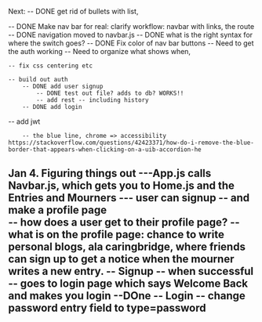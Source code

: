 Next: 
-- DONE get rid of bullets with list, 

-- DONE Make nav bar for real: clarify workflow: navbar with links, the route
	-- DONE navigation moved to navbar.js
	-- DONE what is the right syntax for where the switch goes? 
-- DONE Fix color of nav bar buttons 
	-- Need to get the auth working 
	-- Need to organize what shows when, 

	-- fix css centering etc  

	-- build out auth 
		-- DONE add user signup
			-- DONE test out file? adds to db? WORKS!!
			-- add rest -- including history 
		-- DONE add login

-- add jwt 


		-- the blue line, chrome => accessibility https://stackoverflow.com/questions/42423371/how-do-i-remove-the-blue-border-that-appears-when-clicking-on-a-uib-accordion-he



Jan 4. Figuring things out
---App.js calls Navbar.js, which gets you to Home.js and the Entries and Mourners
--- user can signup -- and make a profile page  
		-- how does a user get to their profile page? 
		-- what is on the profile page: chance to write personal blogs, ala caringbridge, where friends can sign up to get a notice when the mourner writes a new entry. 
-- Signup -- when successful -- goes to login page which says Welcome Back and makes you login
--DOne -- Login -- change password entry field to type=password 
--
